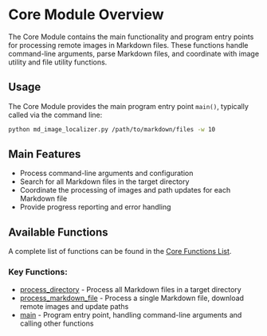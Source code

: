 # Core Module Overview

The Core Module contains the main functionality and program entry points for processing remote images in Markdown files. These functions handle command-line arguments, parse Markdown files, and coordinate with image utility and file utility functions.

## Usage

The Core Module provides the main program entry point `main()`, typically called via the command line:

```bash
python md_image_localizer.py /path/to/markdown/files -w 10
```

## Main Features

- Process command-line arguments and configuration
- Search for all Markdown files in the target directory
- Coordinate the processing of images and path updates for each Markdown file
- Provide progress reporting and error handling

## Available Functions

A complete list of functions can be found in the [Core Functions List](./list.md).

### Key Functions:

- [process_directory](./process-directory.md) - Process all Markdown files in a target directory
- [process_markdown_file](./process-markdown-file.md) - Process a single Markdown file, download remote images and update paths
- [main](./main.md) - Program entry point, handling command-line arguments and calling other functions 